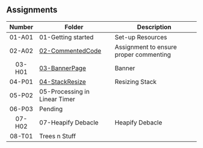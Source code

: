 ## Assignments

| Number | Folder | Description |
| :----: | ------ | ----------- |
|01-A01|01-Getting started|Set-up Resources|
|02-A02|<a href="https://github.com/LandenSJones/3013-ALG-Jones/tree/master/Assignments/02-CommentedCode/">02-CommentedCode|Assignment to ensure proper commenting|
|03-H01|<a href= "https://github.com/LandenSJones/3013-ALG-Jones/blob/master/Assignments/03-BannerPage/banner.txt"/>03-BannerPage|Banner|
|04-P01|<a href="https://github.com/LandenSJones/3013-ALG-Jones/tree/master/Assignments/04-StackResize/">04-StackResize|Resizing Stack|
|05-P02|05-Processing in Linear Timer| |
|06-P03|Pending| |
|07-H02|07-Heapify Debacle|Heapify Debacle|
|08-T01|Trees n Stuff||
